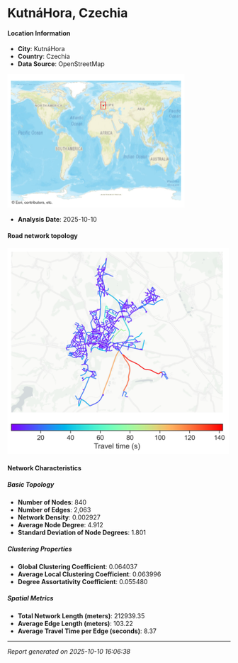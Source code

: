 # KutnáHora, Czechia

#### Location Information

- **City**: KutnáHora
- **Country**: Czechia
- **Data Source**: OpenStreetMap
<img src="KutnáHora_location.png" alt="KutnáHora Location Map" width="400" />

- **Analysis Date**: 2025-10-10

#### Road network topology

<img src="KutnáHora_network_map.png" alt="KutnáHora Road Network Map" width="500"/>

#### Network Characteristics

##### Basic Topology

- **Number of Nodes**: 840
- **Number of Edges**: 2,063
- **Network Density**: 0.002927
- **Average Node Degree**: 4.912
- **Standard Deviation of Node Degrees**: 1.801

##### Clustering Properties

- **Global Clustering Coefficient**: 0.064037
- **Average Local Clustering Coefficient**: 0.063996
- **Degree Assortativity Coefficient**: 0.055480

##### Spatial Metrics

- **Total Network Length (meters)**: 212939.35
- **Average Edge Length (meters)**: 103.22
- **Average Travel Time per Edge (seconds)**: 8.37

---
*Report generated on 2025-10-10 16:06:38*
